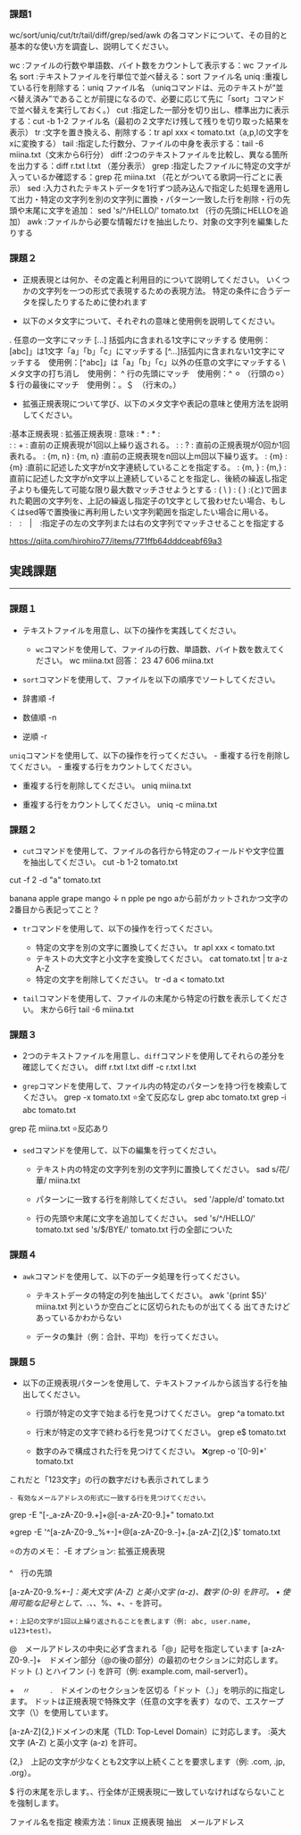 ### 課題1

wc/sort/uniq/cut/tr/tail/diff/grep/sed/awk  の各コマンドについて、その目的と基本的な使い方を調査し、説明してください。

wc :ファイルの行数や単語数、バイト数をカウントして表示する：wc ファイル名
sort :テキストファイルを行単位で並べ替える：sort ファイル名
uniq :重複している行を削除する：uniq ファイル名
（uniqコマンドは、元のテキストが“並べ替え済み”であることが前提になるので、必要に応じて先に「sort」コマンドで並べ替えを実行しておく。）
cut :指定した一部分を切り出し、標準出力に表示する：cut -b 1-2 ファイル名（最初の２文字だけ残して残りを切り取った結果を表示）
tr :文字を置き換える、削除する：tr apl xxx < tomato.txt（a,p,lの文字をxに変換する）
tail :指定した行数分、ファイルの中身を表示する：tail -6 miina.txt（文末から6行分）
diff :2つのテキストファイルを比較し、異なる箇所を出力する：diff  r.txt l.txt （差分表示）
grep :指定したファイルに特定の文字が入っているか確認する：grep 花 miina.txt （花とがついてる歌詞一行ごとに表示）
sed :入力されたテキストデータを1行ずつ読み込んで指定した処理を適用して出力・特定の文字列を別の文字列に置換・パターン一致した行を削除・行の先頭や末尾に文字を追加： sed 's/^/HELLO/' tomato.txt （行の先頭にHELLOを追加）
awk :ファイルから必要な情報だけを抽出したり、対象の文字列を編集したりする



### 課題２

- 正規表現とは何か、その定義と利用目的について説明してください。
いくつかの文字列を一つの形式で表現するための表現方法。
特定の条件に合うデータを探したりするために使われます


- 以下のメタ文字について、それぞれの意味と使用例を説明してください。

. 任意の一文字にマッチ
[…] 括弧内に含まれる1文字にマッチする 使用例：[abc]」は1文字「a」「b」「c」にマッチする
[^…]括弧内に含まれない1文字にマッチする　使用例：[^abc]」は「a」「b」「c」以外の任意の文字にマッチする
\ メタ文字の打ち消し　使用例：
^ 行の先頭にマッチ　使用例：^ ⚪︎ （行頭の⚪︎）
$ 行の最後にマッチ　使用例：。＄　（行末の。）

- 拡張正規表現について学び、以下のメタ文字や表記の意味と使用方法を説明してください。

:基本正規表現 : 拡張正規表現 : 意味 
: * : * :  
:  : + :  直前の正規表現が1回以上繰り返される。
:  : ? :  直前の正規表現が0回か1回表れる。
: \{m, n\} : {m, n} :直前の正規表現をn回以上m回以下繰り返す。
: \{m\} : {m} :直前に記述した文字がn文字連続していることを指定する。
: \{m, \} : {m,} :直前に記述した文字がn文字以上連続していることを指定し、後続の繰返し指定子よりも優先して可能な限り最大数マッチさせようとする
: \( \ ) : ( ) :\(と\)で囲まれた範囲の文字列を、上記の繰返し指定子の1文字として扱わせたい場合、もしくはsed等で置換後に再利用したい文字列範囲を指定したい場合に用いる。
:　:　|　:指定子の左の文字列または右の文字列でマッチさせることを指定する


https://qiita.com/hirohiro77/items/771ffb64dddceabf69a3

## 実践課題

---

### 課題１

- テキストファイルを用意し、以下の操作を実践してください。
    - `wc`コマンドを使用して、ファイルの行数、単語数、バイト数を数えてください。
    wc miina.txt
回答： 23      47     606 miina.txt

 - `sort`コマンドを使用して、ファイルを以下の順序でソートしてください。
  - 辞書順 -f
  - 数値順 -n
  - 逆順 -r

 `uniq`コマンドを使用して、以下の操作を行ってください。
        - 重複する行を削除してください。
        - 重複する行をカウントしてください。
- 重複する行を削除してください。
uniq  miina.txt 

- 重複する行をカウントしてください。
uniq -c miina.txt

### 課題２

- `cut`コマンドを使用して、ファイルの各行から特定のフィールドや文字位置を抽出してください。
cut -b 1-2 tomato.txt

cut -f 2 -d "a"  tomato.txt

banana
apple
grape
mango
↓
n
pple
pe
ngo
aから前がカットされかつ文字の2番目から表記ってこと？

- `tr`コマンドを使用して、以下の操作を行ってください。
    - 特定の文字を別の文字に置換してください。
tr apl xxx < tomato.txt
    - テキストの大文字と小文字を変換してください。
cat tomato.txt | tr a-z A-Z
    - 特定の文字を削除してください。
tr -d a < tomato.txt

- `tail`コマンドを使用して、ファイルの末尾から特定の行数を表示してください。
末から6行
tail -6 miina.txt

### 課題３

- 2つのテキストファイルを用意し、`diff`コマンドを使用してそれらの差分を確認してください。
diff  r.txt l.txt 
diff -c r.txt l.txt  

- `grep`コマンドを使用して、ファイル内の特定のパターンを持つ行を検索してください。
grep -x tomato.txt ⭐️全て反応なし
grep abc tomato.txt
grep -i abc tomato.txt

grep 花 miina.txt ⭐️反応あり

- `sed`コマンドを使用して、以下の編集を行ってください。
    - テキスト内の特定の文字列を別の文字列に置換してください。
sad s/花/華/ miina.txt

    - パターンに一致する行を削除してください。
sed '/apple/d' tomato.txt

    - 行の先頭や末尾に文字を追加してください。
sed 's/^/HELLO/' tomato.txt 
sed 's/$/BYE/' tomato.txt 
行の全部についた

### 課題４

- `awk`コマンドを使用して、以下のデータ処理を行ってください。
    - テキストデータの特定の列を抽出してください。
awk '{print $5}' miina.txt
列というか空白ごとに区切られたものが出てくる
出てきたけどあっているかわからない

    - データの集計（例：合計、平均）を行ってください。



### 課題５

- 以下の正規表現パターンを使用して、テキストファイルから該当する行を抽出してください。

    - 行頭が特定の文字で始まる行を見つけてください。
grep ^a tomato.txt

    - 行末が特定の文字で終わる行を見つけてください。
grep e$ tomato.txt

    - 数字のみで構成された行を見つけてください。
❌grep -o '[0-9]*' tomato.txt

これだと「123文字」の行の数字だけも表示されてしまう


    - 有効なメールアドレスの形式に一致する行を見つけてください。

grep -E "[-_a-zA-Z0-9\.+]+@[-a-zA-Z0-9\.]+" tomato.txt

⭐︎grep -E '^[a-zA-Z0-9._%+-]+@[a-zA-Z0-9.-]+\.[a-zA-Z]{2,}$' tomato.txt


⭐️の方のメモ：
-E オプション: 拡張正規表現

^　行の先頭

[a-zA-Z0-9._%+-]：英大文字 (A-Z) と英小文字 (a-z)、数字 (0-9) を許可。
	•	使用可能な記号として、.、_、%、+、- を許可。

	+：上記の文字が1回以上繰り返されることを表します（例: abc, user.name, u123+test）。

@　メールアドレスの中央に必ず含まれる「@」記号を指定しています
[a-zA-Z0-9.-]+　ドメイン部分（@の後の部分）の最初のセクションに対応します。
ドット (.) とハイフン (-) を許可（例: example.com, mail-server1）。

+　〃
　
　\.　ドメインのセクションを区切る「ドット（.）」を明示的に指定します。
	ドットは正規表現で特殊文字（任意の文字を表す）なので、エスケープ文字（\）を使用しています。

[a-zA-Z]{2,}ドメインの末尾（TLD: Top-Level Domain）に対応します。
:英大文字 (A-Z) と英小文字 (a-z) を許可。

{2,}　上記の文字が少なくとも2文字以上続くことを要求します（例: .com, .jp, .org）。

$	行の末尾を示します。、行全体が正規表現に一致していなければならないことを強制します。

ファイル名を指定
検索方法：linux 正規表現 抽出　メールアドレス
